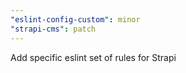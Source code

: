 ```yaml
---
"eslint-config-custom": minor
"strapi-cms": patch
---
```


Add specific eslint set of rules for Strapi
